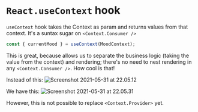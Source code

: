 # `React.useContext` hook

`useContext` hook takes the Context as param and returns values from that context. It's a suntax sugar on `<Context.Consumer />`

```js
const { currentMood } = useContext(MoodContext);
```

This is great, because allows us to separate the business logic (taking the value from the context) and rendering; there's no need to nest rendering in any `<Context.Consumer />`. How cool is that!

Instead of this:
![Screenshot 2021-05-31 at 22.05.12](/private/v6-old-obsidian-publish/_assets/Screenshot%202021-05-31%20at%2022.05.12.png)

We have this:
![Screenshot 2021-05-31 at 22.05.31](/private/v6-old-obsidian-publish/_assets/Screenshot%202021-05-31%20at%2022.05.31.png)

However, this is not possible to replace `<Context.Provider>` yet.
